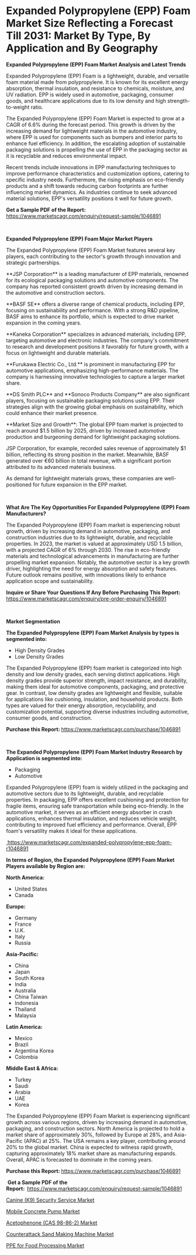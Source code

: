 <p><h1>Expanded Polypropylene (EPP) Foam Market Size Reflecting a Forecast Till 2031: Market By Type, By Application and By Geography</h1></p><p><strong>Expanded Polypropylene (EPP) Foam Market Analysis and Latest Trends</strong></p>
<p><p>Expanded Polypropylene (EPP) Foam is a lightweight, durable, and versatile foam material made from polypropylene. It is known for its excellent energy absorption, thermal insulation, and resistance to chemicals, moisture, and UV radiation. EPP is widely used in automotive, packaging, consumer goods, and healthcare applications due to its low density and high strength-to-weight ratio.</p><p>The Expanded Polypropylene (EPP) Foam Market is expected to grow at a CAGR of 6.6% during the forecast period. This growth is driven by the increasing demand for lightweight materials in the automotive industry, where EPP is used for components such as bumpers and interior parts to enhance fuel efficiency. In addition, the escalating adoption of sustainable packaging solutions is propelling the use of EPP in the packaging sector as it is recyclable and reduces environmental impact.</p><p>Recent trends include innovations in EPP manufacturing techniques to improve performance characteristics and customization options, catering to specific industry needs. Furthermore, the rising emphasis on eco-friendly products and a shift towards reducing carbon footprints are further influencing market dynamics. As industries continue to seek advanced material solutions, EPP's versatility positions it well for future growth.</p></p>
<p><strong>Get a Sample PDF of the Report:&nbsp;</strong> <a href="https://www.marketscagr.com/enquiry/request-sample/1046891?utm_campaign=1884&utm_medium=2&utm_source=Github&utm_content=ia&utm_term=06122024&utm_id=expanded-polypropylene-epp-foam">https://www.marketscagr.com/enquiry/request-sample/1046891</a></p>
<p>&nbsp;</p>
<p><strong>Expanded Polypropylene (EPP) Foam Major Market Players</strong></p>
<p><p>The Expanded Polypropylene (EPP) Foam Market features several key players, each contributing to the sector's growth through innovation and strategic partnerships. </p><p>**JSP Corporation** is a leading manufacturer of EPP materials, renowned for its ecological packaging solutions and automotive components. The company has reported consistent growth driven by increasing demand in the automotive and construction sectors. </p><p>**BASF SE** offers a diverse range of chemical products, including EPP, focusing on sustainability and performance. With a strong R&D pipeline, BASF aims to enhance its portfolio, which is expected to drive market expansion in the coming years.</p><p>**Kaneka Corporation** specializes in advanced materials, including EPP, targeting automotive and electronic industries. The company's commitment to research and development positions it favorably for future growth, with a focus on lightweight and durable materials.</p><p>**Furukawa Electric Co., Ltd.** is prominent in manufacturing EPP for automotive applications, emphasizing high-performance materials. The company is harnessing innovative technologies to capture a larger market share.</p><p>**DS Smith PLC** and **Sonoco Products Company** are also significant players, focusing on sustainable packaging solutions using EPP. Their strategies align with the growing global emphasis on sustainability, which could enhance their market presence.</p><p>**Market Size and Growth**: The global EPP foam market is projected to reach around $1.5 billion by 2025, driven by increased automotive production and burgeoning demand for lightweight packaging solutions.</p><p>JSP Corporation, for example, recorded sales revenue of approximately $1 billion, reflecting its strong position in the market. Meanwhile, BASF generated over €60 billion in total revenue, with a significant portion attributed to its advanced materials business. </p><p>As demand for lightweight materials grows, these companies are well-positioned for future expansion in the EPP market.</p></p>
<p>&nbsp;</p>
<p><strong>What Are The Key Opportunities For Expanded Polypropylene (EPP) Foam Manufacturers?</strong></p>
<p><p>The Expanded Polypropylene (EPP) Foam market is experiencing robust growth, driven by increasing demand in automotive, packaging, and construction industries due to its lightweight, durable, and recyclable properties. In 2023, the market is valued at approximately USD 1.5 billion, with a projected CAGR of 6% through 2030. The rise in eco-friendly materials and technological advancements in manufacturing are further propelling market expansion. Notably, the automotive sector is a key growth driver, highlighting the need for energy absorption and safety features. Future outlook remains positive, with innovations likely to enhance application scope and sustainability.</p></p>
<p><strong>Inquire or Share Your Questions If Any Before Purchasing This Report:</strong> <a href="https://www.marketscagr.com/enquiry/pre-order-enquiry/1046891?utm_campaign=1884&utm_medium=2&utm_source=Github&utm_content=ia&utm_term=06122024&utm_id=expanded-polypropylene-epp-foam">https://www.marketscagr.com/enquiry/pre-order-enquiry/1046891</a></p>
<p>&nbsp;</p>
<p><strong>Market Segmentation</strong></p>
<p><strong>The Expanded Polypropylene (EPP) Foam Market Analysis by types is segmented into:</strong></p>
<p><ul><li>High Density Grades</li><li>Low Density Grades</li></ul></p>
<p><p>The Expanded Polypropylene (EPP) foam market is categorized into high density and low density grades, each serving distinct applications. High density grades provide superior strength, impact resistance, and durability, making them ideal for automotive components, packaging, and protective gear. In contrast, low density grades are lightweight and flexible, suitable for applications like cushioning, insulation, and household products. Both types are valued for their energy absorption, recyclability, and customization potential, supporting diverse industries including automotive, consumer goods, and construction.</p></p>
<p><strong>Purchase this Report:&nbsp;</strong><a href="https://www.marketscagr.com/purchase/1046891?utm_campaign=1884&utm_medium=2&utm_source=Github&utm_content=ia&utm_term=06122024&utm_id=expanded-polypropylene-epp-foam">https://www.marketscagr.com/purchase/1046891</a></p>
<p>&nbsp;</p>
<p><strong>The Expanded Polypropylene (EPP) Foam Market Industry Research by Application is segmented into:</strong></p>
<p><ul><li>Packaging</li><li>Automotive</li></ul></p>
<p><p>Expanded Polypropylene (EPP) foam is widely utilized in the packaging and automotive sectors due to its lightweight, durable, and recyclable properties. In packaging, EPP offers excellent cushioning and protection for fragile items, ensuring safe transportation while being eco-friendly. In the automotive market, it serves as an efficient energy absorber in crash applications, enhances thermal insulation, and reduces vehicle weight, contributing to improved fuel efficiency and performance. Overall, EPP foam's versatility makes it ideal for these applications.</p></p>
<p><a href="https://www.marketscagr.com/expanded-polypropylene-epp-foam-r1046891?utm_campaign=1884&utm_medium=2&utm_source=Github&utm_content=ia&utm_term=06122024&utm_id=expanded-polypropylene-epp-foam">&nbsp;https://www.marketscagr.com/expanded-polypropylene-epp-foam-r1046891</a></p>
<p><strong>In terms of Region, the Expanded Polypropylene (EPP) Foam Market Players available by Region are:</strong></p>
<p>
    <p> <strong> North America: </strong>
        <ul>
            <li>United States</li>
            <li>Canada</li>
        </ul>
        </p> 
    <p> <strong> Europe: </strong>
        <ul>
            <li>Germany</li>
            <li>France</li>
            <li>U.K.</li>
            <li>Italy</li>
            <li>Russia</li>
        </ul>
        </p> 
    <p> <strong> Asia-Pacific: </strong>
        <ul>
            <li>China</li>
            <li>Japan</li>
            <li>South Korea</li>
            <li>India</li>
            <li>Australia</li>
            <li>China Taiwan</li>
            <li>Indonesia</li>
            <li>Thailand</li>
            <li>Malaysia</li>
        </ul>
        </p> 
    <p> <strong> Latin America: </strong>
        <ul>
            <li>Mexico</li>
            <li>Brazil</li>
            <li>Argentina Korea</li>
            <li>Colombia</li>
        </ul>
        </p> 
    <p> <strong> Middle East & Africa: </strong>
        <ul>
            <li>Turkey</li>
            <li>Saudi</li>
            <li>Arabia</li>
            <li>UAE</li>
            <li>Korea</li>
        </ul>
    </p>
    </p>
<p><p>The Expanded Polypropylene (EPP) Foam Market is experiencing significant growth across various regions, driven by increasing demand in automotive, packaging, and construction sectors. North America is projected to hold a market share of approximately 30%, followed by Europe at 28%, and Asia-Pacific (APAC) at 25%. The USA remains a key player, contributing around 20% to the global market. China is expected to witness rapid growth, capturing approximately 18% market share as manufacturing expands. Overall, APAC is forecasted to dominate in the coming years.</p></p>
<p><strong>Purchase this Report: </strong><a href="https://www.marketscagr.com/purchase/1046891?utm_campaign=1884&utm_medium=2&utm_source=Github&utm_content=ia&utm_term=06122024&utm_id=expanded-polypropylene-epp-foam">https://www.marketscagr.com/purchase/1046891</a></p>
<p>&nbsp;<strong>Get a Sample PDF of the Report:&nbsp;&nbsp;</strong><a href="https://www.marketscagr.com/enquiry/request-sample/1046891?utm_campaign=1884&utm_medium=2&utm_source=Github&utm_content=ia&utm_term=06122024&utm_id=expanded-polypropylene-epp-foam">https://www.marketscagr.com/enquiry/request-sample/1046891</a></p>
<p><strong></strong></p>
<p><p><a href="https://issuu.com/reportprime-2/docs/canine-k9-security-service-market-size-2030.pptx?utm_campaign=1884&utm_medium=2&utm_source=Github&utm_content=ia&utm_term=06122024&utm_id=expanded-polypropylene-epp-foam">Canine (K9) Security Service Market</a></p><p><a href="https://www.linkedin.com/pulse/outlook-mobile-concrete-pump-market-2024-2031-detailed-gs8zc?utm_campaign=1884&utm_medium=2&utm_source=Github&utm_content=ia&utm_term=06122024&utm_id=expanded-polypropylene-epp-foam">Mobile Concrete Pump Market</a></p><p><a href="https://github.com/tamvrosiya/Market-Research-Report-List-6/blob/main/acetophenone-cas-98-86-2-market.md?utm_campaign=1884&utm_medium=2&utm_source=Github&utm_content=ia&utm_term=06122024&utm_id=expanded-polypropylene-epp-foam">Acetophenone (CAS 98-86-2) Market</a></p><p><a href="https://issuu.com/reportprime-2/docs/counterattack-sand-making-machine-market-size-2030?utm_campaign=1884&utm_medium=2&utm_source=Github&utm_content=ia&utm_term=06122024&utm_id=expanded-polypropylene-epp-foam">Counterattack Sand Making Machine Market</a></p><p><a href="https://www.linkedin.com/pulse/revenue-demand-ppe-food-processing-market-projected-84-cagr-agatc?utm_campaign=1884&utm_medium=2&utm_source=Github&utm_content=ia&utm_term=06122024&utm_id=expanded-polypropylene-epp-foam">PPE for Food Processing Market</a></p></p>